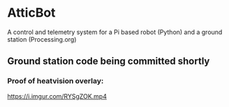 # AtticBot
A control and telemetry system for a Pi based robot (Python) and a ground station (Processing.org)

## Ground station code being committed shortly

### Proof of heatvision overlay:
https://i.imgur.com/RYSgZOK.mp4

